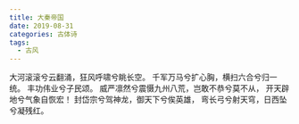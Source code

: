 ```yaml
---
title: 大秦帝国
date: 2019-08-31
categories: 古体诗
tags:
  - 古风
---
```


大河滚滚兮云翻涌，狂风呼啸兮眺长空。
千军万马兮扩心胸，横扫六合兮归一统。<!--more-->
丰功伟业兮子民颂。
威严凛然兮震慑九州八荒，岂敢不恭兮莫不从，
开天辟地兮气象自恢宏！
封岱宗兮驾神龙，御天下兮俟英雄，
弯长弓兮射天穹，日西坠兮凝残红。